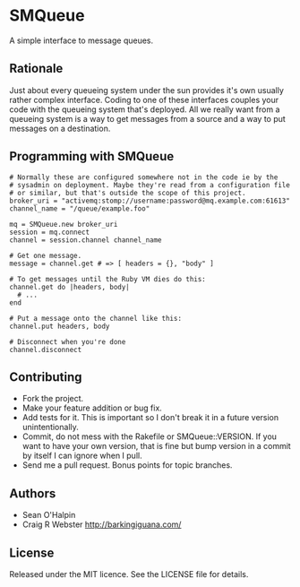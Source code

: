 SMQueue
=======

A simple interface to message queues.


Rationale
---------

Just about every queueing system under the sun provides it's own usually
rather complex interface. Coding to one of these interfaces couples your
code with the queueing system that's deployed. All we really want from a
queueing system is a way to get messages from a source and a way to put
messages on a destination.


Programming with SMQueue
------------------------

    # Normally these are configured somewhere not in the code ie by the
    # sysadmin on deployment. Maybe they're read from a configuration file
    # or similar, but that's outside the scope of this project.
    broker_uri = "activemq:stomp://username:password@mq.example.com:61613"
    channel_name = "/queue/example.foo"

    mq = SMQueue.new broker_uri
    session = mq.connect
    channel = session.channel channel_name

    # Get one message.
    message = channel.get # => [ headers = {}, "body" ]

    # To get messages until the Ruby VM dies do this:
    channel.get do |headers, body|
      # ...
    end

    # Put a message onto the channel like this:
    channel.put headers, body

    # Disconnect when you're done
    channel.disconnect

Contributing
------------

  * Fork the project.
  * Make your feature addition or bug fix.
  * Add tests for it. This is important so I don't break it in a
    future version unintentionally.
  * Commit, do not mess with the Rakefile or SMQueue::VERSION. If you
    want to have your own version, that is fine but bump version in a
    commit by itself I can ignore when I pull.
  * Send me a pull request. Bonus points for topic branches.


Authors
-------

  * Sean O'Halpin
  * Craig R Webster <http://barkingiguana.com/>


License
-------

Released under the MIT licence. See the LICENSE file for details.